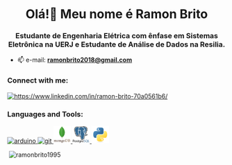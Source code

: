 <h1 align="center">Olá!👋 Meu nome é Ramon Brito</h1>
<h3 align="center">Estudante de Engenharia Elétrica com ênfase em Sistemas Eletrônica na UERJ e Estudante de Análise de Dados na Resilia.</h3>

- 📫 e-mail: **ramonbrito2018@gmail.com**

<h3 align="left">Connect with me:</h3>
<p align="left">
<a href="https://www.linkedin.com/in/ramon-brito-70a0561b6/" target="blank"><img align="center" src="https://cdn.jsdelivr.net/npm/simple-icons@3.0.1/icons/linkedin.svg" alt="https://www.linkedin.com/in/ramon-brito-70a0561b6/" height="30" width="40" /></a>
</p>

<h3 align="left">Languages and Tools:</h3>
<p align="left"> <a href="https://www.arduino.cc/" target="_blank"> <img src="https://cdn.worldvectorlogo.com/logos/arduino-1.svg" alt="arduino" width="40" height="40"/> </a> <a href="https://git-scm.com/" target="_blank"> <img src="https://www.vectorlogo.zone/logos/git-scm/git-scm-icon.svg" alt="git" width="40" height="40"/> </a> <a href="https://www.mongodb.com/" target="_blank"> <img src="https://raw.githubusercontent.com/devicons/devicon/master/icons/mongodb/mongodb-original-wordmark.svg" alt="mongodb" width="40" height="40"/> </a> <a href="https://www.postgresql.org" target="_blank"> <img src="https://raw.githubusercontent.com/devicons/devicon/master/icons/postgresql/postgresql-original-wordmark.svg" alt="postgresql" width="40" height="40"/> </a> <a href="https://www.python.org" target="_blank"> <img src="https://raw.githubusercontent.com/devicons/devicon/master/icons/python/python-original.svg" alt="python" width="40" height="40"/> </a> </p>

<p>&nbsp;<img align="center" src="https://github-readme-stats.vercel.app/api?username=ramonbrito1995&show_icons=true&locale=en" alt="ramonbrito1995" /></p>
